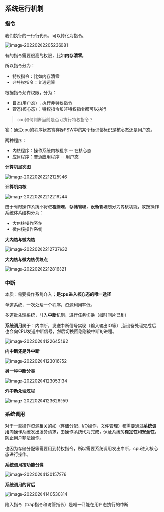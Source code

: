 ## 系统运行机制

### 指令

我们执行的一行行代码，可以转化为指令。

![image-20220202205236081](https://cdn.jsdelivr.net/gh/cheerfulman/picGo/img/20220202205244.png)

有的指令需要很高的权限，比如**内存清零**。

所以指令分为：

+ 特权指令：比如内存清零
+ 非特权指令：普通运算

根据指令允许权限，分为：

+ 目态(用户态) ：执行非特权指令
+ 管态(核心态)： 特权指令和非特权指令都可以执行

> cpu如何判断当前是否可执行特权指令？

答：通过cpu的程序状态寄存器PSW中的某个标识位标识是核心态还是用户态。

两种程序：

+ 内核程序：操作系统内核程序 -- 在核心态
+ 应用程序：普通应用程序 -- 用户态

**计算机层次图**

![image-20220202212125946](https://cdn.jsdelivr.net/gh/cheerfulman/picGo/img/20220202212126.png)

**计算机内核**

![image-20220202212219244](https://cdn.jsdelivr.net/gh/cheerfulman/picGo/img/20220202212219.png)

由于有的操作系统不将进**程管理**，**存储管理**，**设备管理**划分为内核功能，故按操作系统体系结构分为：

+ 大内核操作系统
+ 微内核操作系统

**大内核与微内核**

![image-20220202212737632](https://cdn.jsdelivr.net/gh/cheerfulman/picGo/img/20220202212737.png)

**大内核与微内核优缺点**

![image-20220202212816821](https://cdn.jsdelivr.net/gh/cheerfulman/picGo/img/20220202212816.png)

### 中断

本质：需要操作系统介入；**是cpu进入核心态的唯一途径**

单道系统，一次处理一个程序，资源利用率低。

多道批处理系统，引入**中断**机制，进行任务切换（如时间片已到）

**系统调用**属于：内中断，发送中断信号实现（输入输出IO等）,当设备处理完成后也会向CPU发送中断信号，然后切换回刚刚被中断的进程。

![image-20220204122645492](https://cdn.jsdelivr.net/gh/cheerfulman/picGo/img/20220204122645.png)

**内中断还是外中断**

![image-20220204123016752](https://cdn.jsdelivr.net/gh/cheerfulman/picGo/img/20220204123017.png)

**另一种中断分类**

![image-20220204123053134](https://cdn.jsdelivr.net/gh/cheerfulman/picGo/img/20220204123053.png)

**外中断处理过程**

![image-20220204123626959](https://cdn.jsdelivr.net/gh/cheerfulman/picGo/img/20220204123627.png)

### 系统调用

对于一些操作资源相关的如（存储分配、I/O操作，文件管理）都需要通过**系统调用**向操作系统发出服务请求，由操作系统代为完成，保证系统的**稳定性和安全性**，防止用户非法操作。

也因为存储分配等需要用到特权指令，所以需要系统调用发出中断，cpu进入核心态进行操作。

**系统调用按功能分类**

![image-20220204130157976](https://cdn.jsdelivr.net/gh/cheerfulman/picGo/img/20220204130158.png)

**系统调用的背后**

![image-20220204140530814](https://cdn.jsdelivr.net/gh/cheerfulman/picGo/img/20220204140531.png)

陷入指令（trap指令和访管指令）是唯一只能在用户态执行的中断